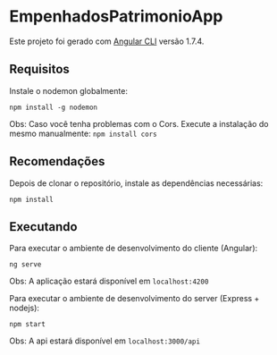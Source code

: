 # EmpenhadosPatrimonioApp

Este projeto foi gerado com [Angular CLI](https://github.com/angular/angular-cli) versão 1.7.4.

## Requisitos

Instale o nodemon globalmente:

`npm install -g nodemon`

Obs: Caso você tenha problemas com o Cors. Execute a instalação do mesmo manualmente: `npm install cors`

## Recomendações

Depois de clonar o repositório, instale as dependências necessárias:

`npm install`

## Executando

Para executar o ambiente de desenvolvimento do cliente (Angular):

`ng serve`

Obs: A aplicação estará disponível em `localhost:4200`

Para executar o ambiente de desenvolvimento do server (Express + nodejs):

`npm start`

Obs: A api estará disponível em `localhost:3000/api`

